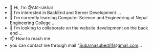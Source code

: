 - 👋 Hi, I’m @Atit-rakhal
- 👀 I’m interested in BackEnd and Server Development ...
- 🌱 I’m currently learning Computer Science and Engineering at Nepal Engineering College ...
- 💞️ I’m looking to collaborate on the website development on the back end ...
- 📫 How to reach me 
- you can contact me through mail "Subarnasubedi11@gmail.com...

<!---
Atit-rakhal/Atit-rakhal is a ✨ special ✨ repository because its `README.md` (this file) appears on your GitHub profile.
You can click the Preview link to take a look at your changes.
--->
